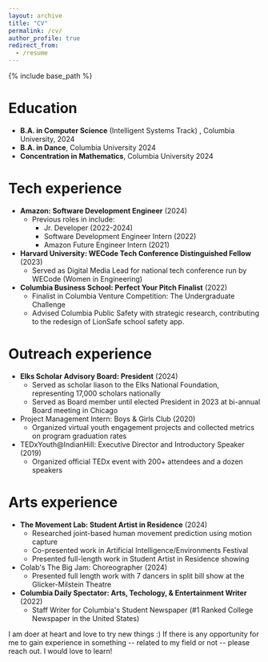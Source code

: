 ```yaml
---
layout: archive
title: "CV"
permalink: /cv/
author_profile: true
redirect_from:
  - /resume
---
```


{% include base_path %}

Education
======
* **B.A. in Computer Science** (Intelligent Systems Track) , Columbia University, 2024
* **B.A. in Dance**, Columbia University 2024
* **Concentration in Mathematics**, Columbia University 2024

Tech experience
======
* **Amazon: Software Development Engineer** (2024)
  * Previous roles in include:
    * Jr. Developer (2022-2024)
    * Software Development Engineer Intern (2022)
    * Amazon Future Engineer Intern (2021)
* **Harvard University:   WECode Tech Conference Distinguished Fellow** (2023)
  * Served as Digital Media Lead for national tech conference run by WECode (Women in Engineering)
* **Columbia Business School: Perfect Your Pitch Finalist** (2022)
  * Finalist in Columbia Venture Competition: The Undergraduate Challenge
  * Advised Columbia Public Safety with strategic research, contributing to the redesign of LionSafe school safety app.

Outreach experience
======
* **Elks Scholar Advisory Board: President** (2024)
  * Served as scholar liason to the Elks National Foundation, representing 17,000 scholars nationally
  * Served as Board member until elected President in 2023 at bi-annual Board meeting in Chicago
* Project Management Intern: Boys & Girls Club (2020)
  * Organized virtual youth engagement projects and collected metrics on program graduation rates
* TEDxYouth@IndianHill: Executive Director and Introductory Speaker (2019)
  * Organized official TEDx event with 200+ attendees and a dozen speakers

Arts experience
======
* **The Movement Lab: Student Artist in Residence** (2024)
  * Researched joint-based human movement prediction using motion capture
  * Co-presented work in Artificial Intelligence/Environments Festival
  * Presented full-length work in Student Artist in Residence showing
* Colab's The Big Jam: Choreographer (2024)
  * Presented full length work with 7 dancers in split bill show at the Glicker-Milstein Theatre
* **Columbia Daily Spectator: Arts, Techology, & Entertainment Writer** (2022)
  *  Staff Writer for Columbia's Student Newspaper (#1 Ranked College Newspaper in the United States)

I am doer at heart and love to try new things :)
If there is any opportunity for me to gain experience in something -- related to my field or not -- please reach out. I would love to learn!